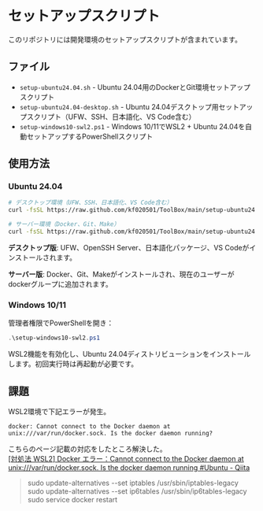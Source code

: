 # セットアップスクリプト

このリポジトリには開発環境のセットアップスクリプトが含まれています。

## ファイル

- `setup-ubuntu24.04.sh` - Ubuntu 24.04用のDockerとGit環境セットアップスクリプト
- `setup-ubuntu24.04-desktop.sh` - Ubuntu 24.04デスクトップ用セットアップスクリプト（UFW、SSH、日本語化、VS Code含む）
- `setup-windows10-swl2.ps1` - Windows 10/11でWSL2 + Ubuntu 24.04を自動セットアップするPowerShellスクリプト

## 使用方法

### Ubuntu 24.04

```bash
# デスクトップ環境（UFW、SSH、日本語化、VS Code含む）
curl -fsSL https://raw.github.com/kf020501/ToolBox/main/setup-ubuntu24.04/setup-ubuntu24.04-desktop.sh | sudo bash

# サーバー環境（Docker、Git、Make）
curl -fsSL https://raw.github.com/kf020501/ToolBox/main/setup-ubuntu24.04/setup-ubuntu24.04.sh | sudo bash
```

**デスクトップ版**: UFW、OpenSSH Server、日本語化パッケージ、VS Codeがインストールされます。

**サーバー版**: Docker、Git、Makeがインストールされ、現在のユーザーがdockerグループに追加されます。

### Windows 10/11

管理者権限でPowerShellを開き：

```powershell
.\setup-windows10-swl2.ps1
```

WSL2機能を有効化し、Ubuntu 24.04ディストリビューションをインストールします。初回実行時は再起動が必要です。

## 課題

WSL2環境で下記エラーが発生。
```text
docker: Cannot connect to the Docker daemon at unix:///var/run/docker.sock. Is the docker daemon running?
```

こちらのページ記載の対応をしたところ解決した。  
[[対処法 WSL2] Docker エラー：Cannot connect to the Docker daemon at unix:///var/run/docker.sock. Is the docker daemon running #Ubuntu - Qiita](https://qiita.com/Yuto-24/items/b52efb6da9e9f5905a51)

> sudo update-alternatives --set iptables /usr/sbin/iptables-legacy
> sudo update-alternatives --set ip6tables /usr/sbin/ip6tables-legacy
> sudo service docker restart
